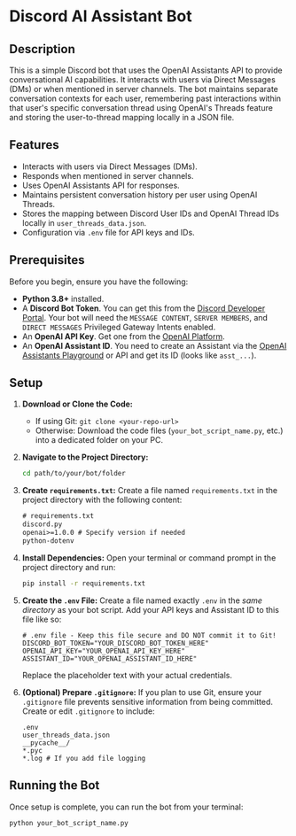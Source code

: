# Discord AI Assistant Bot

## Description

This is a simple Discord bot that uses the OpenAI Assistants API to provide conversational AI capabilities. It interacts with users via Direct Messages (DMs) or when mentioned in server channels. The bot maintains separate conversation contexts for each user, remembering past interactions within that user's specific conversation thread using OpenAI's Threads feature and storing the user-to-thread mapping locally in a JSON file.

## Features

* Interacts with users via Direct Messages (DMs).
* Responds when mentioned in server channels.
* Uses OpenAI Assistants API for responses.
* Maintains persistent conversation history per user using OpenAI Threads.
* Stores the mapping between Discord User IDs and OpenAI Thread IDs locally in `user_threads_data.json`.
* Configuration via `.env` file for API keys and IDs.

## Prerequisites

Before you begin, ensure you have the following:

* **Python 3.8+** installed.
* A **Discord Bot Token**. You can get this from the [Discord Developer Portal](https://discord.com/developers/applications). Your bot will need the `MESSAGE CONTENT`, `SERVER MEMBERS`, and `DIRECT MESSAGES` Privileged Gateway Intents enabled.
* An **OpenAI API Key**. Get one from the [OpenAI Platform](https://platform.openai.com/api-keys).
* An **OpenAI Assistant ID**. You need to create an Assistant via the [OpenAI Assistants Playground](https://platform.openai.com/assistants) or API and get its ID (looks like `asst_...`).

## Setup

1.  **Download or Clone the Code:**
    * If using Git: `git clone <your-repo-url>`
    * Otherwise: Download the code files (`your_bot_script_name.py`, etc.) into a dedicated folder on your PC.

2.  **Navigate to the Project Directory:**
    ```bash
    cd path/to/your/bot/folder
    ```

3.  **Create `requirements.txt`:**
    Create a file named `requirements.txt` in the project directory with the following content:

    ```txt
    # requirements.txt
    discord.py
    openai>=1.0.0 # Specify version if needed
    python-dotenv
    ```

4.  **Install Dependencies:**
    Open your terminal or command prompt in the project directory and run:
    ```bash
    pip install -r requirements.txt
    ```

5.  **Create the `.env` File:**
    Create a file named exactly `.env` in the *same directory* as your bot script. Add your API keys and Assistant ID to this file like so:

    ```dotenv
    # .env file - Keep this file secure and DO NOT commit it to Git!
    DISCORD_BOT_TOKEN="YOUR_DISCORD_BOT_TOKEN_HERE"
    OPENAI_API_KEY="YOUR_OPENAI_API_KEY_HERE"
    ASSISTANT_ID="YOUR_OPENAI_ASSISTANT_ID_HERE"
    ```
    Replace the placeholder text with your actual credentials.

6.  **(Optional) Prepare `.gitignore`:**
    If you plan to use Git, ensure your `.gitignore` file prevents sensitive information from being committed. Create or edit `.gitignore` to include:
    ```gitignore
    .env
    user_threads_data.json
    __pycache__/
    *.pyc
    *.log # If you add file logging
    ```

## Running the Bot

Once setup is complete, you can run the bot from your terminal:

```bash
python your_bot_script_name.py
